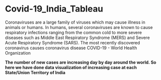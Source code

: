 # Covid-19_India_Tableau

Coronaviruses are a large family of viruses which may cause illness in animals or humans. In humans, several coronaviruses are known to cause respiratory infections ranging from the common cold to more severe diseases such as Middle East Respiratory Syndrome (MERS) and Severe Acute Respiratory Syndrome (SARS). The most recently discovered coronavirus causes coronavirus disease COVID-19 - World Health Organization

**The number of new cases are increasing day by day around the world. So here we have done data visualization of increasing case at each State/Union Territory of India**
